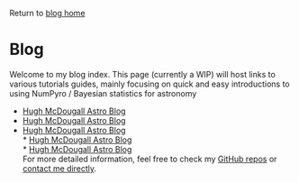 
  Return to [blog home](..\bloghome.html)
  # Blog

  

  Welcome to my blog index. This page (currently a WIP) will host links to various tutorials guides, mainly focusing on quick and easy introductions to using NumPyro / Bayesian statistics for astronomy
  * [Hugh McDougall Astro Blog](..\bloghome.html)  
* [Hugh McDougall Astro Blog](..\bloghome.html)  
* [Hugh McDougall Astro Blog](..\bloghome.html)  
	  * [Hugh McDougall Astro Blog](..\bloghome.html)  
	  * [Hugh McDougall Astro Blog](..\bloghome.html)  
For more detailed information, feel free to check my [GitHub repos](https://github.com/HughMcDougall/) or [contact me directly](hughmcdougallemail@gmail.com).
  